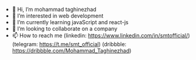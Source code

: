 - 👋 Hi, I’m mohammad taghinezhad
- 👀 I’m interested in web development
- 🌱 I’m currently learning javaScript and react-js
- 💞️ I’m looking to collaborate on a company
- 📫 How to reach me (linkedin: https://www.linkedin.com/in/smtofficial/) (telegram: https://t.me/smt_official) (dribbble: https://dribbble.com/Mohammad_Taghinezhad)

<!---
mohammadsmt/mohammadsmt is a ✨ special ✨ repository because its `README.md` (this file) appears on your GitHub profile.
You can click the Preview link to take a look at your changes.
--->
